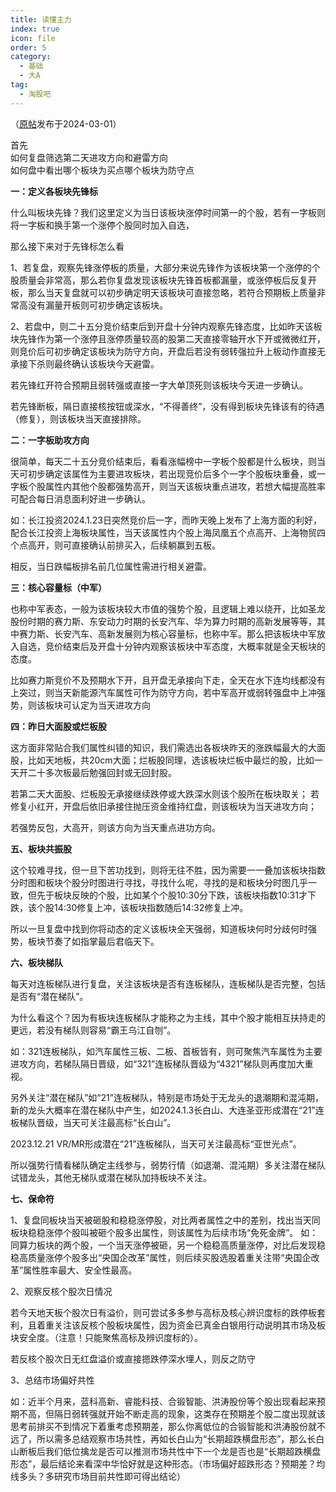 ```yaml
---
title: 读懂主力
index: true
icon: file
order: 5
category:
  - 基础
  - 大A
tag:
  - 淘股吧
---
```


（[原帖](https://www.taoguba.com.cn/Article/5681632/1)发布于2024-03-01）  

首先  
如何复盘筛选第二天进攻方向和避雷方向  
如何盘中看出哪个板块为买点哪个板块为防守点  

**一：定义各板块先锋标**  

什么叫板块先锋？我们这里定义为当日该板块涨停时间第一的个股，若有一字板则将一字板和换手第一个涨停个股同时加入自选，  

那么接下来对于先锋标怎么看  

1、若复盘，观察先锋涨停板的质量，大部分来说先锋作为该板块第一个涨停的个股质量会非常高，那么若你复盘发现该板块先锋首板都漏量，或涨停板后反复开板，那么当天复盘就可以初步确定明天该板块可直接忽略，若符合预期板上质量非常高没有漏量开板则可初步确定该板块。  

2、若盘中，则二十五分竞价结束后到开盘十分钟内观察先锋态度，比如昨天该板块先锋作为第一个涨停且涨停质量较高的股第二天直接零轴开水下开或微微红开，则竞价后可初步确定该板块为防守方向，开盘后若没有弱转强拉升上板动作直接无承接下杀则最终确认该板块今天避雷。  

若先锋红开符合预期且弱转强或直接一字大单顶死则该板块今天进一步确认。  

若先锋断板，隔日直接核按钮或深水，“不得善终”，没有得到板块先锋该有的待遇（修复），则该板块当天直接排除。  

**二：一字板助攻方向**  

很简单，每天二十五分竞价结束后，看看涨幅榜中一字板个股都是什么板块，则当天可初步确定该属性为主要进攻板块，若出现竞价后多个一字个股板块重叠，或一字板个股属性内其他个股都强势高开，则当天该板块重点进攻，若想大幅提高胜率可配合每日消息面利好进一步确认。  

如：长江投资2024.1.23日突然竞价后一字，而昨天晚上发布了上海方面的利好，配合长江投资上海板块属性，当天该属性内个股上海凤凰五个点高开、上海物贸四个点高开，则可直接确认前排买入，后续躺赢到五板。  

相反，当日跌幅板排名前几位属性需进行相关避雷。  

**三：核心容量标（中军）**  

也称中军表态，一般为该板块较大市值的强势个股，且逻辑上难以绕开，比如圣龙股份时期的赛力斯、东安动力时期的长安汽车、华为算力时期的高新发展等等，其中赛力斯、长安汽车、高新发展则为核心容量标，也称中军。那么把该板块中军放入自选，竞价结束后及开盘十分钟内观察该板块中军态度，大概率就是全天板块的态度。  

比如赛力斯竞价不及预期水下开，且开盘无承接向下走，全天在水下连均线都没有上突过，则当天新能源汽车属性可作为防守方向，若中军高开或弱转强盘中上冲强势，则该板块可认定为当天进攻方向  

**四：昨日大面股或烂板股**  

这方面非常贴合我们属性纠错的知识，我们需选出各板块昨天的涨跌幅最大的大面股，比如天地板，共20cm大面；烂板股同理，选该板块烂板中最烂的股，比如一天开二十多次板最后勉强回封或无回封股。  

若第二天大面股、烂板股无承接继续跌停或大跌深水则该个股所在板块取关；
若修复小红开，开盘后依旧承接住抛压资金维持红盘，则该板块为当天进攻方向；  

若强势反包，大高开，则该方向为当天重点进功方向。  

**五、板块共振股**  

这个较难寻找，但一旦下苦功找到，则将无往不胜，因为需要一一叠加该板块指数分时图和板块个股分时图进行寻找，寻找什么呢，寻找的是和板块分时图几乎一致，但先于板块反映的个股，比如某个个股10:30分下跌，该板块指数10:31才下跌，该个股14:30修复上冲，该板块指数随后14:32修复上冲。  

所以一旦复盘中找到你将动态的定义该板块全天强弱，知道板块何时分歧何时强势，板块节奏了如指掌最后君临天下。  

**六、板块梯队**  

每天对连板梯队进行复盘，关注该板块是否有连板梯队，连板梯队是否完整，包括是否有“潜在梯队”。  

为什么看这个？因为有板块连板梯队才能称之为主线，其中个股才能相互扶持走的更远，若没有梯队则容易“霸王乌江自刎”。  

如：321连板梯队，如汽车属性三板、二板、首板皆有，则可聚焦汽车属性为主要进攻方向，若梯队隔日晋级，如“321”连板梯队晋级为“4321”梯队则再度加大重视。  

另外关注“潜在梯队”如“21”连板梯队，特别是市场处于无龙头的退潮期和混沌期，新的龙头大概率在潜在梯队中产生，如2024.1.3长白山、大连圣亚形成潜在“21”连板梯队晋级，当天可关注最高标“长白山”。  

2023.12.21 VR/MR形成潜在“21”连板梯队，当天可关注最高标“亚世光点”。  

所以强势行情看梯队确定主线参与，弱势行情（如退潮、混沌期）多关注潜在梯队试错龙头，其他无梯队或潜在梯队加持板块不关注。  

**七、保命符**  

1、复盘同板块当天被砸股和稳稳涨停股，对比两者属性之中的差别，找出当天同板块稳稳涨停个股叫被砸个股多出属性，则该属性为后续市场“免死金牌”。
如：同算力板块的两个股，一个当天涨停被砸，另一个稳稳高质量涨停，对比后发现稳稳高质量涨停个股多出“央国企改革”属性，则后续买股选股着重关注带“央国企改革”属性胜率最大、安全性最高。  

2、观察反核个股次日情况  

若今天地天板个股次日有溢价，则可尝试多多参与高标及核心辨识度标的跌停板套利，且着重关注该反核个股板块属性，因为资金已真金白银用行动说明其市场及板块安全度。（注意！只能聚焦高标及辨识度标的）。  

若反核个股次日无红盘溢价或直接摁跌停深水埋人，则反之防守  

3、总结市场偏好共性  

如：近半个月来，蓝科高新、睿能科技、合锻智能、洪涛股份等个股出现看起来预期不高，但隔日弱转强就开始不断走高的现象，这类存在预期差个股二度出现就该思考前排买不到情况下着重考虑预期差，那么你离低位的合锻智能和洪涛股份就不远了，所以需多总结观察市场共性，再如长白山为“长期超跌横盘形态”，那么长白山断板后我们低位擒龙是否可以推测市场共性中下一个龙是否也是“长期超跌横盘形态”，最后结论来看深中华恰好就是这种形态。（市场偏好超跌形态？预期差？均线多头？多研究市场目前共性即可得出结论）  
